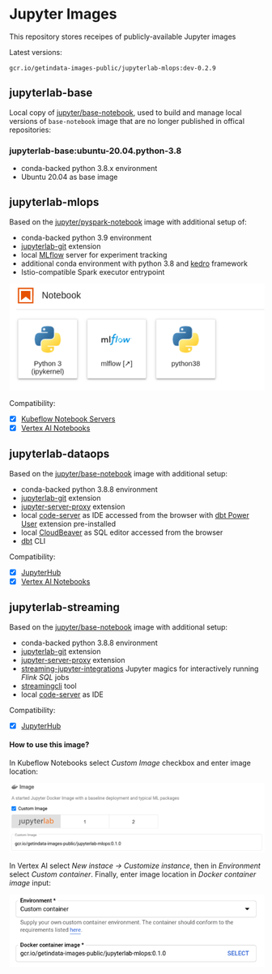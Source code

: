 # Jupyter Images 

This repository stores receipes of publicly-available Jupyter images

Latest versions:

```
gcr.io/getindata-images-public/jupyterlab-mlops:dev-0.2.9
```

## jupyterlab-base

Local copy of [jupyter/base-notebook](https://jupyter-docker-stacks.readthedocs.io/en/latest/using/selecting.html#jupyter-base-notebook), 
used to build and manage local versions of `base-notebook` image that are no longer published in offical repositories:

### jupyterlab-base:ubuntu-20.04.python-3.8

* conda-backed python 3.8.x environment
* Ubuntu 20.04 as base image

## jupyterlab-mlops

Based on the [jupyter/pyspark-notebook](https://jupyter-docker-stacks.readthedocs.io/en/latest/using/selecting.html#jupyter-pyspark-notebook)
image with additional setup of:

* conda-backed python 3.9 environment
* [jupyterlab-git](https://github.com/jupyterlab/jupyterlab-git) extension
* local [MLflow](https://mlflow.org/) server for experiment tracking
* additional conda environment with python 3.8 and [kedro](https://kedro.readthedocs.io/en/stable/) framework
* Istio-compatible Spark executor entrypoint

![jupyterlab-mlops-launcher](docs/jupyterlab-mlops-launcher.png)

Compatibility:

- [x] [Kubeflow Notebook Servers](https://www.kubeflow.org/docs/components/notebooks/)
- [x] [Vertex AI Notebooks](https://cloud.google.com/vertex-ai/docs/general/notebooks)

## jupyterlab-dataops

Based on the [jupyter/base-notebook](https://jupyter-docker-stacks.readthedocs.io/en/latest/using/selecting.html#jupyter-base-notebook)
image with additional setup:

* conda-backed python 3.8.8 environment
* [jupyterlab-git](https://github.com/jupyterlab/jupyterlab-git) extension
* [jupyter-server-proxy](https://jupyter-server-proxy.readthedocs.io) extension
* local [code-server](https://github.com/coder/code-server) as IDE accessed from the browser with
[dbt Power User](https://marketplace.visualstudio.com/items?itemName=innoverio.vscode-dbt-power-user) extension pre-installed
* local [CloudBeaver](https://github.com/dbeaver/cloudbeaver) as SQL editor accessed from the browser
* [dbt](https://docs.getdbt.com/) CLI

Compatibility:

- [x] [JupyterHub](https://jupyter.org/hub)
- [x] [Vertex AI Notebooks](https://cloud.google.com/vertex-ai/docs/general/notebooks)

## jupyterlab-streaming

Based on the [jupyter/base-notebook](https://jupyter-docker-stacks.readthedocs.io/en/latest/using/selecting.html#jupyter-base-notebook)
image with additional setup:

* conda-backed python 3.8.8 environment
* [jupyterlab-git](https://github.com/jupyterlab/jupyterlab-git) extension
* [jupyter-server-proxy](https://jupyter-server-proxy.readthedocs.io) extension
* [streaming-jupyter-integrations](https://github.com/getindata/streaming-jupyter-integrations) Jupyter magics for interactively running _Flink SQL_ jobs
* [streamingcli](https://github.com/getindata/streaming-cli) tool
* local [code-server](https://github.com/coder/code-server) as IDE

Compatibility:

- [x] [JupyterHub](https://jupyter.org/hub)

#### How to use this image?

In Kubeflow Notebooks select *Custom Image* checkbox and enter image location:

![jupyterlab-mlops-kubeflow](docs/jupyterlab-mlops-kubeflow.png)

In Vertex AI select *New instace -> Customize instance*, then in *Environment* select *Custom container*.
Finally, enter image location in *Docker container image* input:

![jupyterlab-mlops-vertexai](docs/jupyterlab-mlops-vertexai.png)
